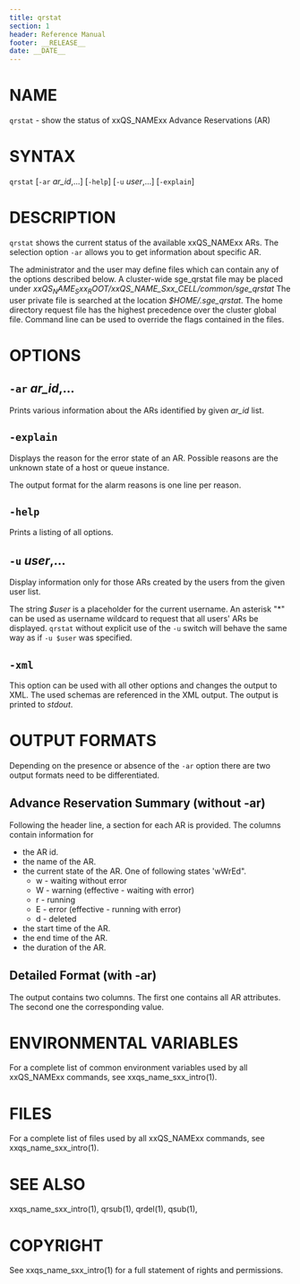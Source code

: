 ```yaml
---
title: qrstat
section: 1
header: Reference Manual
footer: __RELEASE__
date: __DATE__
---
```


# NAME

`qrstat` - show the status of xxQS_NAMExx Advance Reservations (AR)

# SYNTAX

`qrstat` \[`-ar` *ar_id*,...\] \[`-help`\] \[`-u` *user*,...\] \[`-explain`\]

# DESCRIPTION

`qrstat` shows the current status of the available xxQS_NAMExx ARs. The selection option `-ar` allows you to 
get information about specific AR.

The administrator and the user may define files which can contain any of the options described below. 
A cluster-wide sge_qrstat file may be placed under *$xxQS_NAME_Sxx_ROOT/$xxQS_NAME_Sxx_CELL/common/sge_qrstat*
The user private file is searched at the location *$HOME/.sge_qrstat*. The home directory request file has the 
highest precedence over the cluster global file. Command line can be used to override the flags contained in
the files.

# OPTIONS

## `-ar` *ar_id*,...  
Prints various information about the ARs identified by given *ar_id* list.

## `-explain`  
Displays the reason for the error state of an AR. Possible reasons are the unknown state of a host or queue instance.

The output format for the alarm reasons is one line per reason.

## `-help`
Prints a listing of all options.

## `-u` *user*,...  
Display information only for those ARs created by the users from the given user list.

The string *$user* is a placeholder for the current username. An asterisk "\*" can be used as username wildcard 
to request that all users' ARs be displayed. `qrstat` without explicit use of the `-u` switch will behave the same
way as if `-u $user` was specified.

## `-xml`  
This option can be used with all other options and changes the output to XML. The used schemas are referenced in 
the XML output. The output is printed to *stdout*.  

# OUTPUT FORMATS

Depending on the presence or absence of the `-ar` option there are two output formats need to be differentiated.

## Advance Reservation Summary (without -ar)

Following the header line, a section for each AR is provided. The  columns contain information for

* the AR id.
* the name of the AR.
* the current state of the AR. One of following states 'wWrEd".
  * w - waiting without error
  * W - warning (effective - waiting with error)
  * r - running
  * E - error (effective - running with error)
  * d - deleted 
* the start time of the AR.
* the end time of the AR.
* the duration of the AR.

## Detailed Format (with -ar)

The output contains two columns. The first one contains all AR attributes. The second one the corresponding value.

# ENVIRONMENTAL VARIABLES

For a complete list of common environment variables used by all xxQS_NAMExx commands, see xxqs_name_sxx_intro(1).

# FILES

For a complete list of files used by all xxQS_NAMExx commands, see xxqs_name_sxx_intro(1).

# SEE ALSO

xxqs_name_sxx_intro(1), qrsub(1), qrdel(1), qsub(1),

# COPYRIGHT

See xxqs_name_sxx_intro(1) for a full statement of rights and permissions.
